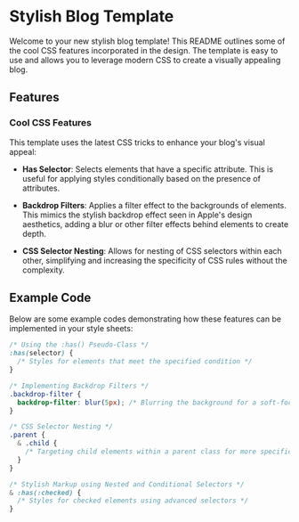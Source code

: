 # Stylish Blog Template

Welcome to your new stylish blog template! This README outlines some of the cool CSS features incorporated in the design. The template is easy to use and allows you to leverage modern CSS to create a visually appealing blog.

## Features

### Cool CSS Features

This template uses the latest CSS tricks to enhance your blog's visual appeal:

- **Has Selector**: Selects elements that have a specific attribute. This is useful for applying styles conditionally based on the presence of attributes.

- **Backdrop Filters**: Applies a filter effect to the backgrounds of elements. This mimics the stylish backdrop effect seen in Apple's design aesthetics, adding a blur or other filter effects behind elements to create depth.

- **CSS Selector Nesting**: Allows for nesting of CSS selectors within each other, simplifying and increasing the specificity of CSS rules without the complexity.

## Example Code

Below are some example codes demonstrating how these features can be implemented in your style sheets:

```css
/* Using the :has() Pseudo-Class */
:has(selector) {
  /* Styles for elements that meet the specified condition */
}

/* Implementing Backdrop Filters */
.backdrop-filter {
  backdrop-filter: blur(5px); /* Blurring the background for a soft-focus effect */
}

/* CSS Selector Nesting */
.parent {
  & .child {
    /* Targeting child elements within a parent class for more specific styling */
  }
}

/* Stylish Markup using Nested and Conditional Selectors */
& :has(:checked) {
  /* Styles for checked elements using advanced selectors */
}
